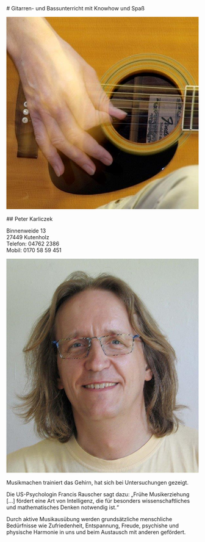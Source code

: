 <div>
# Gitarren- und Bassunterricht mit Knowhow und Spaß

![](gitarre.jpg)
</div>

<div>
## Peter Karliczek

Binnenweide 13  
27449 Kutenholz  
Telefon: 04762 2386  
Mobil: 0170 58 59 451

![](peter.jpg)
</div>

<div>
Musikmachen trainiert das Gehirn, hat sich bei Untersuchungen gezeigt.

Die US-Psychologin Francis Rauscher sagt dazu: „Frühe Musikerziehung [...] fördert eine Art von Intelligenz, die für besonders wissenschaftliches und mathematisches Denken notwendig ist.“

Durch aktive Musikausübung werden grundsätzliche menschliche Bedürfnisse wie Zufriedenheit, Entspannung, Freude, psychishe und physische Harmonie in uns und beim Austausch mit anderen gefördert.
</div>
